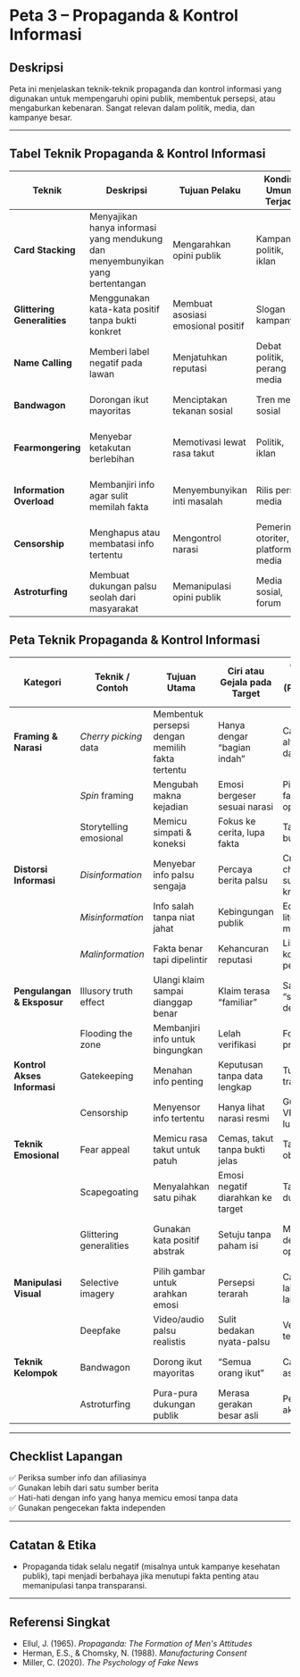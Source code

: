 # Peta 3 – Propaganda & Kontrol Informasi

## Deskripsi
Peta ini menjelaskan teknik-teknik propaganda dan kontrol informasi yang digunakan untuk mempengaruhi opini publik, membentuk persepsi, atau mengaburkan kebenaran. Sangat relevan dalam politik, media, dan kampanye besar.

---

## Tabel Teknik Propaganda & Kontrol Informasi

| **Teknik** | **Deskripsi** | **Tujuan Pelaku** | **Kondisi Umum Terjadi** | **Indikator Cepat** | **Pelaku Tipikal** | **Korban Tipikal** | **Contoh Singkat** | **Counter-Strategy** | **Level Bahaya** |
|------------|---------------|-------------------|--------------------------|---------------------|--------------------|--------------------|--------------------|----------------------|------------------|
| **Card Stacking** | Menyajikan hanya informasi yang mendukung dan menyembunyikan yang bertentangan | Mengarahkan opini publik | Kampanye politik, iklan | Hanya data positif yang ditunjukkan | Politikus, perusahaan | Konsumen awam | Iklan hanya sebutkan keunggulan produk | Cari sumber independen | 🔴 Tinggi |
| **Glittering Generalities** | Menggunakan kata-kata positif tanpa bukti konkret | Membuat asosiasi emosional positif | Slogan kampanye | Kata-kata “kemajuan”, “kebebasan” tanpa detail | Politikus, marketer | Emosional, idealis | “Demi masa depan gemilang” | Minta rincian konkret | 🟠 Sedang |
| **Name Calling** | Memberi label negatif pada lawan | Menjatuhkan reputasi | Debat politik, perang media | Julukan merendahkan | Aktivis radikal, propaganda | Mudah terpengaruh stigma | Menyebut lawan “pengkhianat” | Fokus ke data, bukan label | 🔴 Tinggi |
| **Bandwagon** | Dorongan ikut mayoritas | Menciptakan tekanan sosial | Tren media sosial | “Semua orang sudah ikut” | Influencer, kampanye | Ingin diterima | Gerakan viral tanpa riset | Tanyakan alasan ikut | 🟠 Sedang |
| **Fearmongering** | Menyebar ketakutan berlebihan | Memotivasi lewat rasa takut | Politik, iklan | “Kalau tidak… akan terjadi bencana” | Media sensasional | Cemas, awam | Berita ancaman yang dilebih-lebihkan | Cari bukti dan proporsinya | 🔴 Tinggi |
| **Information Overload** | Membanjiri info agar sulit memilah fakta | Menyembunyikan inti masalah | Rilis pers, media | Terlalu banyak data tidak relevan | Korporasi, pemerintah | Sibuk, minim waktu analisis | Dokumen 300 halaman yang membingungkan | Ringkas poin kunci, filter info | 🟠 Sedang |
| **Censorship** | Menghapus atau membatasi info tertentu | Mengontrol narasi | Pemerintah otoriter, platform media | Info sulit diakses, diblokir | Rezim, admin platform | Publik umum | Situs berita diblokir | Gunakan sumber alternatif | 🔴 Tinggi |
| **Astroturfing** | Membuat dukungan palsu seolah dari masyarakat | Memanipulasi opini publik | Media sosial, forum | Banyak akun baru mendukung hal sama | Kampanye terselubung | Netizen awam | Komentar palsu mendukung produk | Verifikasi akun & motif | 🟠 Sedang |


## **Peta Teknik Propaganda & Kontrol Informasi**

| **Kategori**                | **Teknik / Contoh**     | **Tujuan Utama**                                 | **Ciri atau Gejala pada Target**  | **Counter-Strategy (Pertahanan Diri)** | **Level Bahaya** | **Pelaku Tipikal**       | **Red Flags**                                 |
| --------------------------- | ----------------------- | ------------------------------------------------ | --------------------------------- | -------------------------------------- | ---------------- | ------------------------ | --------------------------------------------- |
| **Framing & Narasi**        | *Cherry picking* data   | Membentuk persepsi dengan memilih fakta tertentu | Hanya dengar “bagian indah”       | Cari sumber alternatif & data lengkap  | Sedang           | Media partisan, marketer | Tidak ada info kontra                         |
|                             | *Spin* framing          | Mengubah makna kejadian                          | Emosi bergeser sesuai narasi      | Pisahkan fakta vs opini                | Sedang           | Politikus, PR            | Kata positif untuk masalah serius             |
|                             | Storytelling emosional  | Memicu simpati & koneksi                         | Fokus ke cerita, lupa fakta       | Tanyakan bukti & data                  | Rendah–Sedang    | Aktivis, kampanye        | Cerita tanpa data pendukung                   |
| **Distorsi Informasi**      | *Disinformation*        | Menyebar info palsu sengaja                      | Percaya berita palsu              | Cross-check ke sumber kredibel         | Tinggi           | Operasi intelijen        | Sumber anonim, klaim besar tanpa bukti        |
|                             | *Misinformation*        | Info salah tanpa niat jahat                      | Kebingungan publik                | Edukasi literasi media                 | Sedang           | Warganet awam            | Berita viral tanpa sumber jelas               |
|                             | *Malinformation*        | Fakta benar tapi dipelintir                      | Kehancuran reputasi               | Lihat konteks penuh                    | Tinggi           | Lawan politik            | Klip video dipotong                           |
| **Pengulangan & Eksposur**  | Illusory truth effect   | Ulangi klaim sampai dianggap benar               | Klaim terasa “familiar”           | Sadari efek “sering dengar”            | Sedang           | Media iklan              | Ulangan tanpa variasi data                    |
|                             | Flooding the zone       | Membanjiri info untuk bingungkan                 | Lelah verifikasi                  | Fokus topik prioritas                  | Tinggi           | Aktor politik            | Banyak narasi kontradiktif sekaligus          |
| **Kontrol Akses Informasi** | Gatekeeping             | Menahan info penting                             | Keputusan tanpa data lengkap      | Tuntut transparansi                    | Tinggi           | Pemimpin otoriter        | Dokumen/data tidak dibuka publik              |
|                             | Censorship              | Menyensor info tertentu                          | Hanya lihat narasi resmi          | Gunakan VPN/sumber luar                | Tinggi           | Negara otoriter          | Info diblokir atau dihapus cepat              |
| **Teknik Emosional**        | Fear appeal             | Memicu rasa takut untuk patuh                    | Cemas, takut tanpa bukti jelas    | Tanya risiko objektif                  | Sedang–Tinggi    | Kampanye politik         | Ancaman besar tanpa rencana solusi            |
|                             | Scapegoating            | Menyalahkan satu pihak                           | Emosi negatif diarahkan ke target | Tanya data dukung                      | Tinggi           | Populis ekstrem          | Satu kelompok selalu disalahkan               |
|                             | Glittering generalities | Gunakan kata positif abstrak                     | Setuju tanpa paham isi            | Minta definisi operasional             | Rendah–Sedang    | Pidato politik           | Banyak kata “keadilan, kebebasan” tanpa isi   |
| **Manipulasi Visual**       | Selective imagery       | Pilih gambar untuk arahkan emosi                 | Persepsi terarah                  | Cari gambar lain/sumber lain           | Sedang           | Media visual             | Gambar dramatis tapi tidak mewakili mayoritas |
|                             | Deepfake                | Video/audio palsu realistis                      | Sulit bedakan nyata-palsu         | Verifikasi teknis                      | Tinggi           | Aktor teknologi          | Video tanpa sumber resmi                      |
| **Teknik Kelompok**         | Bandwagon               | Dorong ikut mayoritas                            | “Semua orang ikut”                | Cari statistik asli                    | Rendah–Sedang    | Pemasar, influencer      | Tekanan FOMO kelompok                         |
|                             | Astroturfing            | Pura-pura dukungan publik                        | Merasa gerakan besar asli         | Periksa akun/sumber                    | Sedang–Tinggi    | PR tersembunyi           | Komentar identik, akun baru massal            |


---

## Checklist Lapangan
✅ Periksa sumber info dan afiliasinya  
✅ Gunakan lebih dari satu sumber berita  
✅ Hati-hati dengan info yang hanya memicu emosi tanpa data  
✅ Gunakan pengecekan fakta independen  

---

## Catatan & Etika
- Propaganda tidak selalu negatif (misalnya untuk kampanye kesehatan publik), tapi menjadi berbahaya jika menutupi fakta penting atau memanipulasi tanpa transparansi.  

---

## Referensi Singkat
- Ellul, J. (1965). *Propaganda: The Formation of Men's Attitudes*  
- Herman, E.S., & Chomsky, N. (1988). *Manufacturing Consent*  
- Miller, C. (2020). *The Psychology of Fake News*  
